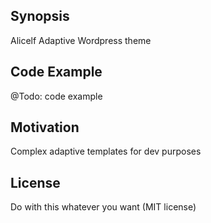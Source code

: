 ## Synopsis

Alicelf Adaptive Wordpress theme

## Code Example

@Todo: code example

## Motivation

Complex adaptive templates for dev purposes


## License

Do with this whatever you want (MIT license)